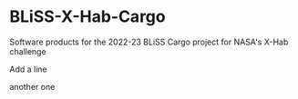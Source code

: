 # BLiSS-X-Hab-Cargo
Software products for the 2022-23 BLiSS Cargo project for NASA's X-Hab challenge

Add a line

another one